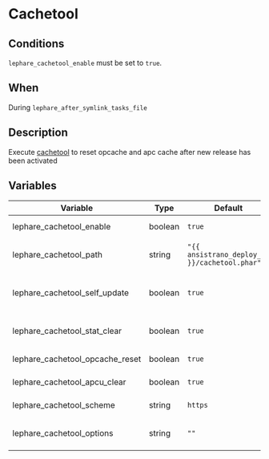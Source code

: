 # Cachetool

## Conditions

`lephare_cachetool_enable` must be set to  `true`.

## When

During `lephare_after_symlink_tasks_file`

## Description

Execute [cachetool](https://github.com/gordalina/cachetool) to reset opcache and apc cache after new release has been activated

## Variables

| Variable                        | Type    | Default                                        | Description                      |
| ------------------------------- | ------- | ---------------------------------------------- | -------------------------------- |
| lephare_cachetool_enable        | boolean |  `true`                                        | Enable cachetool                 |
| lephare_cachetool_path          | string  |  `"{{ ansistrano_deploy_to }}/cachetool.phar"` | Path of the cachetool executable |
| lephare_cachetool_self_update   | boolean |  `true`                                        | Allows cachetool to self-update  |
| lephare_cachetool_stat_clear    | boolean |  `true`                                        | Clear filesystem stats           |
| lephare_cachetool_opcache_reset | boolean |  `true`                                        | Clear opcache                    |
| lephare_cachetool_apcu_clear    | boolean |  `true`                                        | Clear APCu cache                 |
| lephare_cachetool_scheme        | string  |  `https`                                       | Use HTTP or HTTPS                |
| lephare_cachetool_options       | string  |  `""`                                          | Arbitrary option to use          |
